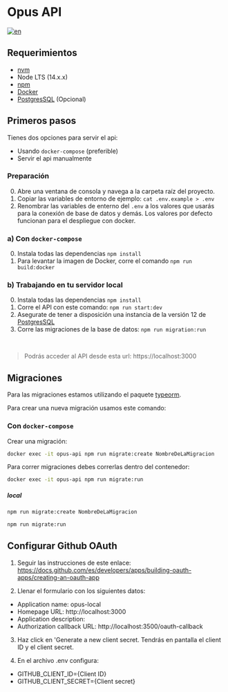 # Opus API

[![en](https://img.shields.io/badge/lang-en-red.svg)](https://github.com/Streamelopers/opus-api/blob/main/README.en.md)

## Requerimientos ##

- [nvm](https://github.com/nvm-sh/nvm)
- Node LTS (14.x.x)
- [npm](https://www.npmjs.com/)
- [Docker](https://www.docker.com/products/docker-desktop)
- [PostgresSQL](https://www.postgresql.org/download/) (Opcional)

## Primeros pasos ##

Tienes dos opciones para servir el api:

- Usando `docker-compose` (preferible)
- Servir el api manualmente

### Preparación

0. Abre una ventana de consola y navega a la carpeta raíz del proyecto.
1. Copiar las variables de entorno de ejemplo: `cat .env.example > .env`
2. Renombrar las variables de enterno del `.env` a los valores que usarás para la conexión de base de datos y demás. Los valores por defecto funcionan para el despliegue con docker.

### a) Con `docker-compose`
0. Instala todas las dependencias `npm install`
1. Para levantar la imagen de Docker, corre el comando `npm run build:docker`

### b) Trabajando en tu servidor local
0. Instala todas las dependencias `npm install`
1. Corre el API con este comando: `npm run start:dev`
2. Asegurate de tener a disposición una instancia de la versión 12 de [PostgresSQL](https://www.postgresql.org/download/)
3. Corre las migraciones de la base de datos: `npm run migration:run`

<br>

> Podrás acceder al API desde esta url: https://localhost:3000

## Migraciones ##

Para las migraciones estamos utilizando el paquete [typeorm](https://typeorm.io/#/).

Para crear una nueva migración usamos este comando:

### Con `docker-compose` ###


Crear una migración:
```sh
docker exec -it opus-api npm run migrate:create NombreDeLaMigracion
```

Para correr migraciones debes correrlas dentro del contenedor:

```sh
docker exec -it opus-api npm run migrate:run
```

##### local

```sh
npm run migrate:create NombreDeLaMigracion
```

```sh
npm run migrate:run
```

## Configurar Github OAuth

1. Seguir las instrucciones de este enlace:
https://docs.github.com/es/developers/apps/building-oauth-apps/creating-an-oauth-app

2. Llenar el formulario con los siguientes datos:
- Application name: opus-local
- Homepage URL: http://localhost:3000
- Application description: 
- Authorization callback URL: http://localhost:3500/oauth-callback

3. Haz click en 'Generate a new client secret. Tendrás en pantalla el client ID y el client secret.

4. En el archivo .env configura:
- GITHUB_CLIENT_ID={Client ID}
- GITHUB_CLIENT_SECRET={Client secret}